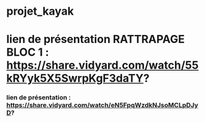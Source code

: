 # projet_kayak

# lien de présentation RATTRAPAGE BLOC 1 : https://share.vidyard.com/watch/55kRYyk5X5SwrpKgF3daTY?

### lien de présentation : https://share.vidyard.com/watch/eN5FpqWzdkNJsoMCLpDJyD?


